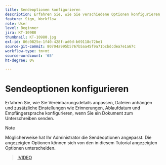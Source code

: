 ```yaml
---
title: Sendeoptionen konfigurieren
description: Erfahren Sie, wie Sie verschiedene Optionen konfigurieren, wenn Sie ein Dokument zur Signatur senden
feature: Sign, Workflow
role: User
level: Beginner
jira: KT-10980
thumbnail: KT-10980.jpg
exl-id: 86c0825e-1f40-428f-ad0d-b69118c72be1
source-git-commit: 80704a995b5767b5aa45f9a71bcbdcdea7e1a67c
workflow-type: tm+mt
source-wordcount: '65'
ht-degree: 0%

---
```


# Sendeoptionen konfigurieren

Erfahren Sie, wie Sie Vereinbarungsdetails anpassen, Dateien anhängen und zusätzliche Einstellungen wie Erinnerungen, Ablaufdatum und Empfängersprache konfigurieren, wenn Sie ein Dokument zum Unterschreiben senden.

>[!NOTE]
>
>Möglicherweise hat Ihr Administrator die Sendeoptionen angepasst. Die angezeigten Optionen können sich von den in diesem Tutorial angezeigten Optionen unterscheiden.

>[!VIDEO](https://video.tv.adobe.com/v/3417775?quality=12&learn=on&hidetitle=true&captions=ger)
